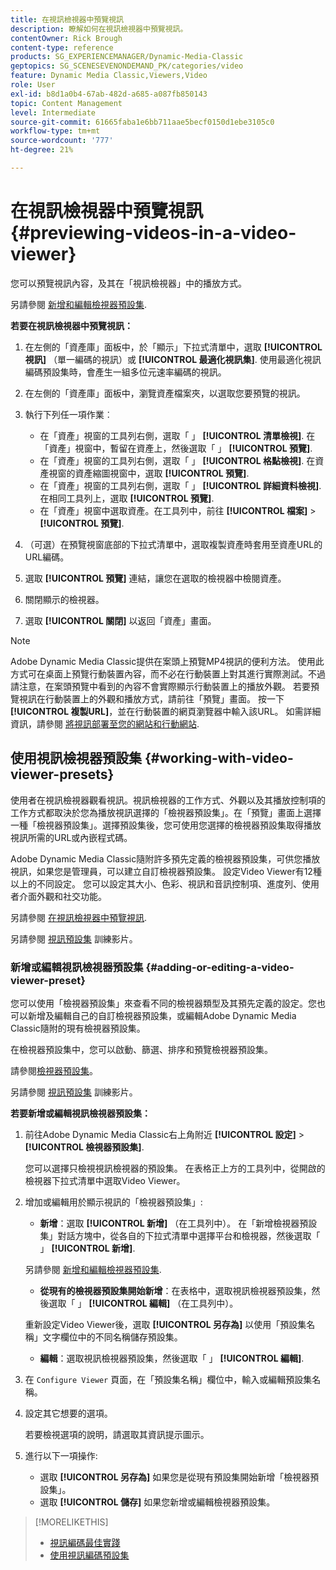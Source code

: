```yaml
---
title: 在視訊檢視器中預覽視訊
description: 瞭解如何在視訊檢視器中預覽視訊。
contentOwner: Rick Brough
content-type: reference
products: SG_EXPERIENCEMANAGER/Dynamic-Media-Classic
geptopics: SG_SCENESEVENONDEMAND_PK/categories/video
feature: Dynamic Media Classic,Viewers,Video
role: User
exl-id: b8d1a0b4-67ab-482d-a685-a087fb850143
topic: Content Management
level: Intermediate
source-git-commit: 61665faba1e6bb711aae5becf0150d1ebe3105c0
workflow-type: tm+mt
source-wordcount: '777'
ht-degree: 21%

---
```


# 在視訊檢視器中預覽視訊{#previewing-videos-in-a-video-viewer}

您可以預覽視訊內容，及其在「視訊檢視器」中的播放方式。

另請參閱 [新增和編輯檢視器預設集](application-setup.md#adding_and_editing_viewer_presets).

**若要在視訊檢視器中預覽視訊：**

1. 在左側的「資產庫」面板中，於「顯示」下拉式清單中，選取 **[!UICONTROL 視訊]** （單一編碼的視訊）或 **[!UICONTROL 最適化視訊集]**. 使用最適化視訊編碼預設集時，會產生一組多位元速率編碼的視訊。
1. 在左側的「資產庫」面板中，瀏覽資產檔案夾，以選取您要預覽的視訊。
1. 執行下列任一項作業︰

   * 在「資產」視窗的工具列右側，選取「 」 **[!UICONTROL 清單檢視]**. 在「資產」視窗中，暫留在資產上，然後選取「 」 **[!UICONTROL 預覽]**.
   * 在「資產」視窗的工具列右側，選取「 」 **[!UICONTROL 格點檢視]**. 在資產視窗的資產縮圖視窗中，選取 **[!UICONTROL 預覽]**.
   * 在「資產」視窗的工具列右側，選取「 」 **[!UICONTROL 詳細資料檢視]**. 在相同工具列上，選取 **[!UICONTROL 預覽]**.
   * 在「資產」視窗中選取資產。在工具列中，前往 **[!UICONTROL 檔案]** > **[!UICONTROL 預覽]**.

1. （可選）在預覽視窗底部的下拉式清單中，選取複製資產時套用至資產URL的URL編碼。
1. 選取 **[!UICONTROL 預覽]** 連結，讓您在選取的檢視器中檢閱資產。
1. 關閉顯示的檢視器。
1. 選取 **[!UICONTROL 關閉]** 以返回「資產」畫面。

>[!NOTE]
>
>Adobe Dynamic Media Classic提供在案頭上預覽MP4視訊的便利方法。 使用此方式可在桌面上預覽行動裝置內容，而不必在行動裝置上對其進行實際測試。不過請注意，在案頭預覽中看到的內容不會實際顯示行動裝置上的播放外觀。 若要預覽視訊在行動裝置上的外觀和播放方式，請前往「預覽」畫面。 按一下 **[!UICONTROL 複製URL]**，並在行動裝置的網頁瀏覽器中輸入該URL。 如需詳細資訊，請參閱 [將視訊部署至您的網站和行動網站](deploying-video-websites-mobile-sites.md#deploying_video_to_your_websites_and_mobile_sites).

## 使用視訊檢視器預設集 {#working-with-video-viewer-presets}

使用者在視訊檢視器觀看視訊。視訊檢視器的工作方式、外觀以及其播放控制項的工作方式都取決於您為播放視訊選擇的「檢視器預設集」。在「預覽」畫面上選擇一種「檢視器預設集」。選擇預設集後，您可使用您選擇的檢視器預設集取得播放視訊所需的URL或內嵌程式碼。

Adobe Dynamic Media Classic隨附許多預先定義的檢視器預設集，可供您播放視訊，如果您是管理員，可以建立自訂檢視器預設集。 設定Video Viewer有12種以上的不同設定。 您可以設定其大小、色彩、視訊和音訊控制項、進度列、使用者介面外觀和社交功能。

另請參閱 [在視訊檢視器中預覽視訊](previewing-videos-video-viewer.md#previewing_videos_in_a_video_viewer).

另請參閱 [視訊預設集](https://s7d5.scene7.com/s7viewers/html5/VideoViewer.html?videoserverurl=https://s7d5.scene7.com/is/content/&amp;emailurl=https://s7d5.scene7.com/s7/emailFriend&amp;serverUrl=https://s7d5.scene7.com/is/image/&amp;config=Scene7SharedAssets/Universal_HTML5_Video&amp;contenturl=https://s7d5.scene7.com/skins/&amp;asset=S7tutorials/549_video-presets_converted%20renamed_Done-AVS) 訓練影片。

### 新增或編輯視訊檢視器預設集 {#adding-or-editing-a-video-viewer-preset}

您可以使用「檢視器預設集」來查看不同的檢視器類型及其預先定義的設定。您也可以新增及編輯自己的自訂檢視器預設集，或編輯Adobe Dynamic Media Classic隨附的現有檢視器預設集。

在檢視器預設集中，您可以啟動、篩選、排序和預覽檢視器預設集。

請參閱[檢視器預設集](application-setup.md#viewer_presets)。

另請參閱 [視訊預設集](https://s7d5.scene7.com/s7viewers/html5/VideoViewer.html?videoserverurl=https://s7d5.scene7.com/is/content/&amp;emailurl=https://s7d5.scene7.com/s7/emailFriend&amp;serverUrl=https://s7d5.scene7.com/is/image/&amp;config=Scene7SharedAssets/Universal_HTML5_Video&amp;contenturl=https://s7d5.scene7.com/skins/&amp;asset=S7tutorials/549_video-presets_converted%20renamed_Done-AVS) 訓練影片。

**若要新增或編輯視訊檢視器預設集：**

1. 前往Adobe Dynamic Media Classic右上角附近 **[!UICONTROL 設定]** > **[!UICONTROL 檢視器預設集]**.

   您可以選擇只檢視視訊檢視器的預設集。 在表格正上方的工具列中，從開啟的檢視器下拉式清單中選取Video Viewer。

1. 增加或編輯用於顯示視訊的「檢視器預設集」:

   * **新增**：選取 **[!UICONTROL 新增]** （在工具列中）。 在「新增檢視器預設集」對話方塊中，從各自的下拉式清單中選擇平台和檢視器，然後選取「 」 **[!UICONTROL 新增]**.

   另請參閱 [新增和編輯檢視器預設集](application-setup.md#adding_and_editing_viewer_presets).

   * **從現有的檢視器預設集開始新增**：在表格中，選取視訊檢視器預設集，然後選取「 」 **[!UICONTROL 編輯]** （在工具列中）。

   重新設定Video Viewer後，選取 **[!UICONTROL 另存為]** 以使用「預設集名稱」文字欄位中的不同名稱儲存預設集。

   * **編輯**：選取視訊檢視器預設集，然後選取「 」 **[!UICONTROL 編輯]**.

1. 在 `Configure Viewer` 頁面，在「預設集名稱」欄位中，輸入或編輯預設集名稱。
1. 設定其它想要的選項。

   若要檢視選項的說明，請選取其資訊提示圖示。

1. 進行以下一項操作:

   * 選取 **[!UICONTROL 另存為]** 如果您是從現有預設集開始新增「檢視器預設集」。
   * 選取 **[!UICONTROL 儲存]** 如果您新增或編輯檢視器預設集。

>[!MORELIKETHIS]
>
>* [視訊編碼最佳實踐](uploading-encoding-videos.md#best_practices_for_video_encoding)
>* [使用視訊編碼預設集](uploading-encoding-videos.md#working_with_video_encoding_presets)
